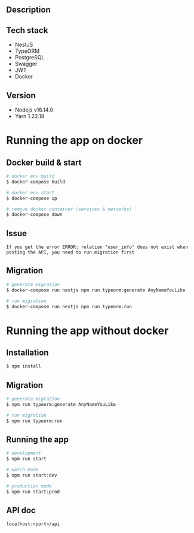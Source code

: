 ## Description

## Tech stack
- NestJS
- TypeORM
- PostgreSQL
- Swagger
- JWT
- Docker

## Version
- Nodejs v16.14.0
- Yarn 1.22.18

# Running the app on docker
## Docker build & start

```bash
# docker env build
$ docker-compose build

# docker env start
$ docker-compose up

# remove docker container (services & networks)
$ docker-compose down
```

## Issue

```
If you get the error ERROR: relation "user_info" does not exist when posting the API, you need to run migration first
```

## Migration

```bash
# generate migration
$ docker-compose run nestjs npm run typeorm:generate AnyNameYouLike

# run migration
$ docker-compose run nestjs npm run typeorm:run
```

# Running the app without docker
## Installation

```bash
$ npm install
```
## Migration

```bash
# generate migration
$ npm run typeorm:generate AnyNameYouLike

# run migration
$ npm run typeorm:run
```

## Running the app

```bash
# development
$ npm run start

# watch mode
$ npm run start:dev

# production mode
$ npm run start:prod
```

## API doc

```
localhost:<port>/api
```
